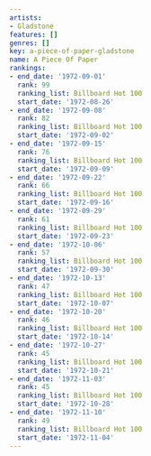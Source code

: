```yaml
---
artists:
- Gladstone
features: []
genres: []
key: a-piece-of-paper-gladstone
name: A Piece Of Paper
rankings:
- end_date: '1972-09-01'
  rank: 99
  ranking_list: Billboard Hot 100
  start_date: '1972-08-26'
- end_date: '1972-09-08'
  rank: 82
  ranking_list: Billboard Hot 100
  start_date: '1972-09-02'
- end_date: '1972-09-15'
  rank: 76
  ranking_list: Billboard Hot 100
  start_date: '1972-09-09'
- end_date: '1972-09-22'
  rank: 66
  ranking_list: Billboard Hot 100
  start_date: '1972-09-16'
- end_date: '1972-09-29'
  rank: 61
  ranking_list: Billboard Hot 100
  start_date: '1972-09-23'
- end_date: '1972-10-06'
  rank: 57
  ranking_list: Billboard Hot 100
  start_date: '1972-09-30'
- end_date: '1972-10-13'
  rank: 47
  ranking_list: Billboard Hot 100
  start_date: '1972-10-07'
- end_date: '1972-10-20'
  rank: 46
  ranking_list: Billboard Hot 100
  start_date: '1972-10-14'
- end_date: '1972-10-27'
  rank: 45
  ranking_list: Billboard Hot 100
  start_date: '1972-10-21'
- end_date: '1972-11-03'
  rank: 45
  ranking_list: Billboard Hot 100
  start_date: '1972-10-28'
- end_date: '1972-11-10'
  rank: 49
  ranking_list: Billboard Hot 100
  start_date: '1972-11-04'
---
```


